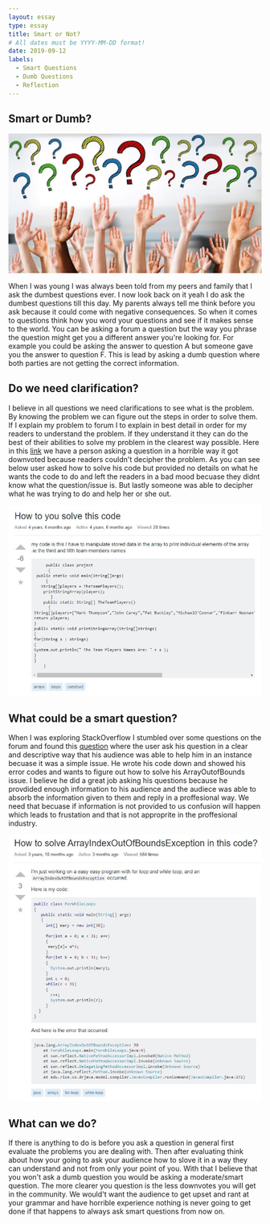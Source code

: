 ```yaml
---
layout: essay
type: essay
title: Smart or Not?
# All dates must be YYYY-MM-DD format!
date: 2019-09-12
labels:
  - Smart Questions
  - Dumb Questions
  - Reflection
---
```


## Smart or Dumb?
  
<img class="ui huge centered image" src="../images/question.jpg">
   
When I was young I was always been told from my peers and family that I ask the dumbest questions ever. I now look back on it yeah I do ask the dumbest questions till this day. My parents always tell me think before you ask because it could come with negative consequences. So when it comes to questions think how you word your questions and see if it makes sense to the world. You can be asking a forum a question but the way you phrase the question might get you a different answer you're looking for. For example you could be asking the answer to question A but someone gave you the answer to question F. This is lead by asking a dumb question where both parties are not getting the correct information. 
 
## Do we need clarification?
 
I believe in all questions we need clarifications to see what is the problem. By knowing the problem we can figure out the steps in order to solve them. If I explain my problem to forum I to explain in best detail in order for my readers to understand the problem. If they understand it they can do the best of their abilities to solve my problem in the clearest way possible. Here in this [link](https://stackoverflow.com/questions/28921742/how-to-you-solve-this-code) we have a person asking a question in a horrible way it got downvoted because readers couldn't decipher the problem. As you can see below user asked how to solve his code but provided no details on what he wants the code to do and left the readers in a bad mood becuase they didnt know what the question/issue is. But lastly someone was able to decipher what he was trying to do and help her or she out. 
 
<img class="ui huge centered image" src="../images/how.JPG">
 
## What could be a smart question?
 
When I was exploring StackOverflow I stumbled over some questions on the forum and found this [question](https://stackoverflow.com/questions/33693787/how-to-solve-arrayindexoutofboundsexception-in-this-code) where the user ask his question in a clear and descriptive way that his audience was able to help him in an instance becuase it was a simple issue. He wrote his code down and showed his error codes and wants to figure out how to solve his ArrayOutofBounds issue. I believe he did a great job asking his questions because he provdided enough information to his audience and the audiece was able to absorb the information given to them and reply in a proffesional way. We need that becuase if information is not provided to us confusion will happen which leads to frustation and that is not approprite in the proffesional industry. 
 
<img class="ui huge centered image" src="../images/out.JPG">
 
## What can we do?
 
If there is anything to do is before you ask a question in general first evaluate the problems you are dealing with. Then after evaluating think about how your going to ask your audience how to slove it in a way they can understand and not from only your point of you. With that I believe that you won't ask a dumb question you would be asking a moderate/smart question. The more clearer you question is the less downvotes you will get in the community. We would't want the audience to get upset and rant at your grammar and have horrible experience nothing is never going to get done if that happens to always ask smart questions from now on. 
